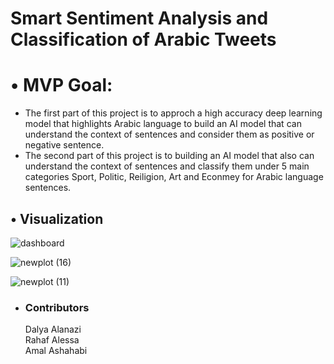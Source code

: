 

# Smart Sentiment Analysis and Classification of Arabic Tweets 

# • MVP Goal:

- The first part of this project is to approch a high accuracy deep learning model that highlights Arabic language to build an AI model that can understand the context of           sentences and consider them as positive or negative sentence.</br> 
- The second part of this project is to building an AI model that also can understand the context of sentences and classify them under 5 main categories Sport, Politic, Reiligion,   Art and Econmey for Arabic language sentences. </br>







## •	Visualization </br>





![dashboard](https://user-images.githubusercontent.com/74211933/150449524-fbb9fa4f-9286-4b24-8f20-46a0f127f4d4.PNG)
  
![newplot (16)](https://user-images.githubusercontent.com/74211933/150437831-85060083-3b97-4dac-92ab-68b68ba0e7e2.png)


![newplot (11)](https://user-images.githubusercontent.com/74211933/150437783-bf0ea1e8-6532-4016-9b78-84572282c2a7.png)


- ### Contributors </br>

    Dalya Alanazi </br>
    Rahaf Alessa </br>
    Amal Ashahabi 
